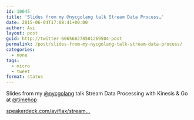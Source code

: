 ```yaml
---
id: 10645
title: 'Slides from my @nycgolang talk Stream Data Process…'
date: 2015-06-04T17:08:41+00:00
author: Avi
layout: post
guid: http://twitter-606568278501269504-post
permalink: /post/slides-from-my-nycgolang-talk-stream-data-process/
categories:
  - none
tags:
  - micro
  - tweet
format: status
---
```

Slides from my [@nycgolang](http://twitter.com/nycgolang) talk Stream Data Processing with Kinesis & Go at [@timehop](http://twitter.com/timehop)

[speakerdeck.com/aviflax/stream…](https://speakerdeck.com/aviflax/stream-data-processing-with-kinesis-and-go-at-timehop)